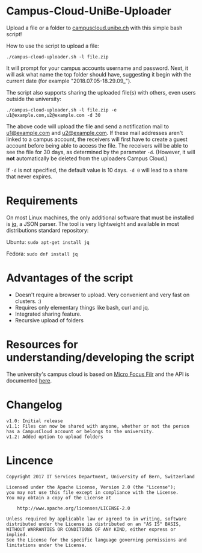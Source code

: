 # Campus-Cloud-UniBe-Uploader
Upload a file or a folder to [campuscloud.unibe.ch](https://campuscloud.unibe.ch/) with this simple bash script!

How to use the script to upload a file:

`./campus-cloud-uploader.sh -l file.zip`

It will prompt for your campus accounts username and password. Next, it will ask what name the top folder should have, suggesting it begin with the current date (for example "2018.07.05-18.29.09_").

The script also supports sharing the uploaded file(s) with others, even users outside the university:

`./campus-cloud-uploader.sh -l file.zip -e u1@example.com,u2@example.com -d 30`

The above code will upload the file and send a notification mail to u1@example.com and u2@example.com. If these mail addresses aren't linked to a campus account, the receivers will first have to create a guest account before being able to access the file. The receivers will be able to see the file for 30 days, as determined by the parameter `-d`. (However, it will **not** automatically be deleted from the uploaders Campus Cloud.)

If `-d` is not specified, the default value is 10 days. `-d 0` will lead to a share that never expires.

# Requirements
On most Linux machines, the only additional software that must be installed is [jq](https://stedolan.github.io/jq/), a JSON parser. The tool is very lightweight and available in most distributions standard repository:


Ubuntu: `sudo apt-get install jq`

Fedora: `sudo dnf install jq`

# Advantages of the script
- Doesn't require a browser to upload. Very convenient and very fast on clusters. :)
- Requires only elementary things like bash, curl and jq.
- Integrated sharing feature.
- Recursive upload of folders

# Resources for understanding/developing the script
The university's campus cloud is based on [Micro Focus Filr](https://www.microfocus.com/de-de/products/filr/) and the API is documented [here](https://www.novell.com/documentation/filr-rest-api/filr-2-devel-r-api/data/cli001.html).

# Changelog
    v1.0: Initial release
    v1.1: Files can now be shared with anyone, whether or not the person has a CampusCloud account or belongs to the university.
    v1.2: Added option to upload folders

# Lincence
    Copyright 2017 IT Services Department, University of Bern, Switzerland

    Licensed under the Apache License, Version 2.0 (the "License");
    you may not use this file except in compliance with the License.
    You may obtain a copy of the License at

        http://www.apache.org/licenses/LICENSE-2.0

    Unless required by applicable law or agreed to in writing, software
    distributed under the License is distributed on an "AS IS" BASIS,
    WITHOUT WARRANTIES OR CONDITIONS OF ANY KIND, either express or implied.
    See the License for the specific language governing permissions and
    limitations under the License.
